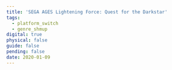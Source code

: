 ```yaml
---
title: 'SEGA AGES Lightening Force: Quest for the Darkstar'
tags:
  - platform_switch
  - genre_shmup
digital: true
physical: false
guide: false
pending: false
date: 2020-01-09
---
```

